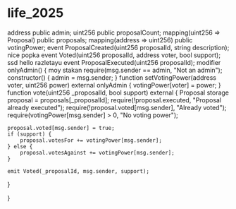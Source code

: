 # life_2025 
address public admin; 
uint256 public proposalCount;
mapping(uint256 => Proposal) public proposals; 
mapping(address => uint256) public votingPower; 
event ProposalCreated(uint256 proposalId, string description); 
nice popka
event Voted(uint256 proposalId, address voter, bool support); 
ssd 
hello 
razletayu
event ProposalExecuted(uint256 proposalId); 
modifier onlyAdmin() {
moy stakan
    require(msg.sender == admin, "Not an admin");
constructor() {
    admin = msg.sender;
}
function setVotingPower(address voter, uint256 power) external onlyAdmin {
    votingPower[voter] = power;
}
function vote(uint256 _proposalId, bool support) external {
    Proposal storage proposal = proposals[_proposalId];
    require(!proposal.executed, "Proposal already executed");
    require(!proposal.voted[msg.sender], "Already voted");
    require(votingPower[msg.sender] > 0, "No voting power");
    
    proposal.voted[msg.sender] = true;
    if (support) {
        proposal.votesFor += votingPower[msg.sender];
    } else {
        proposal.votesAgainst += votingPower[msg.sender];
    }
    
    emit Voted(_proposalId, msg.sender, support);
}

}

